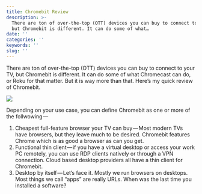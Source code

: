 ```yaml
---
title: Chromebit Review
description: >-
  There are ton of over-the-top (OTT) devices you can buy to connect to your TV,
  but Chromebit is different. It can do some of what…
date: ''
categories: ''
keywords: ''
slug: ''
---
```


There are ton of over-the-top (OTT) devices you can buy to connect to your TV, but Chromebit is different. It can do some of what Chromecast can do, or Roku for that matter. But it is way more than that. Here’s my quick review of Chromebit. 

  

  

![](https://cdn-images-1.medium.com/max/800/1*HlX-ztyouOfxALJ_YIc3aA.jpeg)

Depending on your use case, you can define Chromebit as one or more of the follwowing — 

1.  Cheapest full-feature browser your TV can buy — Most modern TVs have browsers, but they leave much to be desired. Chromebit features Chrome which is as good a browser as can you get. 
2.  Functional thin client — if you have a virtual desktop or access your work PC remotely, you can use RDP clients natively or through a VPN connection. Cloud based desktop providers all have a thin client for Chromebit. 
3.  Desktop by itself — Let’s face it. Mostly we run browsers on desktops. Most things we call “apps” are really URLs. When was the last time you installed a software?